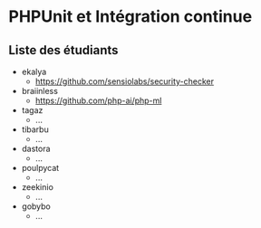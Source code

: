 # PHPUnit et Intégration continue

## Liste des étudiants

* ekalya
  * https://github.com/sensiolabs/security-checker
* braiinless
  * https://github.com/php-ai/php-ml
* tagaz
  * ...
* tibarbu
  * ...
* dastora
  * ...
* poulpycat
  * ...
* zeekinio
  * ...
* gobybo
  * ...
